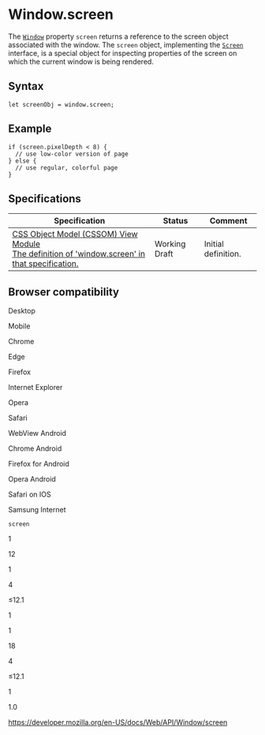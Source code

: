 Window.screen
=============

The [`Window`](../window) property `screen` returns a reference to the screen object associated with the window. The `screen` object, implementing the [`Screen`](../screen) interface, is a special object for inspecting properties of the screen on which the current window is being rendered.

Syntax
------

    let screenObj = window.screen;

Example
-------

    if (screen.pixelDepth < 8) {
      // use low-color version of page
    } else {
      // use regular, colorful page
    }

Specifications
--------------

<table><thead><tr class="header"><th>Specification</th><th>Status</th><th>Comment</th></tr></thead><tbody><tr class="odd"><td><a href="https://drafts.csswg.org/cssom-view/#dom-window-screen">CSS Object Model (CSSOM) View Module<br />
<span class="small">The definition of 'window.screen' in that specification.</span></a></td><td><span class="spec-wd">Working Draft</span></td><td>Initial definition.</td></tr></tbody></table>

Browser compatibility
---------------------

Desktop

Mobile

Chrome

Edge

Firefox

Internet Explorer

Opera

Safari

WebView Android

Chrome Android

Firefox for Android

Opera Android

Safari on IOS

Samsung Internet

`screen`

1

12

1

4

≤12.1

1

1

18

4

≤12.1

1

1.0

<a href="https://developer.mozilla.org/en-US/docs/Web/API/Window/screen" class="_attribution-link">https://developer.mozilla.org/en-US/docs/Web/API/Window/screen</a>
